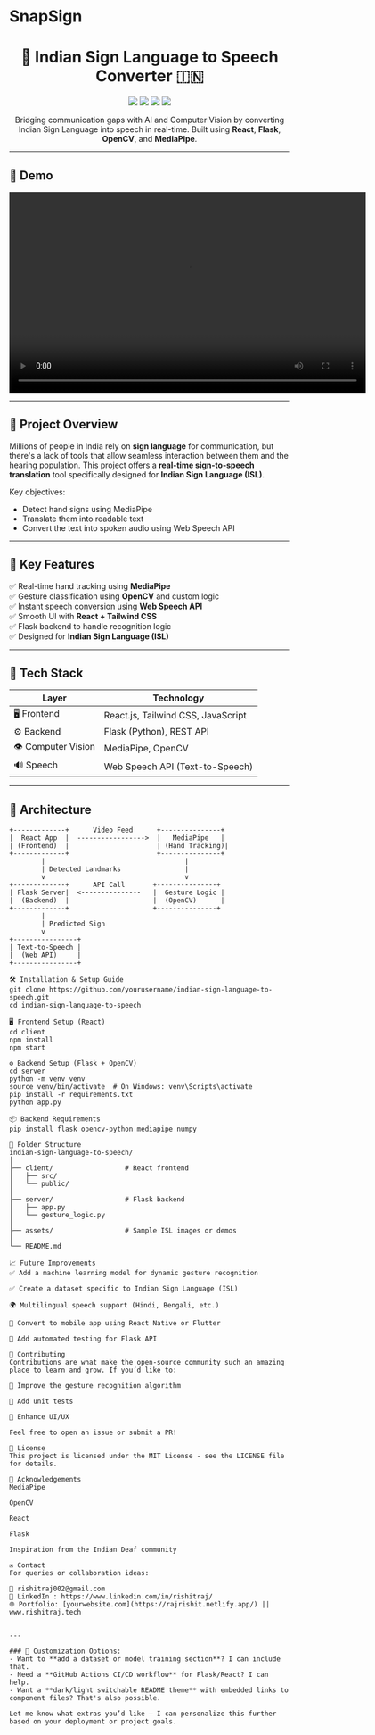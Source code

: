 # SnapSign
<h1 align="center">
  🤟 Indian Sign Language to Speech Converter 🇮🇳
</h1>

<p align="center">
  <img src="https://img.shields.io/badge/Frontend-React-blue?style=flat-square" />
  <img src="https://img.shields.io/badge/Backend-Flask-green?style=flat-square" />
  <img src="https://img.shields.io/badge/CV-OpenCV-red?style=flat-square" />
  <img src="https://img.shields.io/badge/ML-MediaPipe-orange?style=flat-square" />
</p>

<p align="center">
  Bridging communication gaps with AI and Computer Vision by converting Indian Sign Language into speech in real-time. Built using <b>React</b>, <b>Flask</b>, <b>OpenCV</b>, and <b>MediaPipe</b>.
</p>

---

## 🌟 Demo

<!-- You can add a GIF or a video here -->
<p align="center">
  <video width="640" height="360" controls>
    <source src="https://github.com/polty-rishit/SnapSign/raw/main/Recording%202025-06-15%20102804.mp4" type="video/mp4">
    Your browser does not support the video tag.
  </video>
</p>

---

## 🧠 Project Overview

Millions of people in India rely on **sign language** for communication, but there's a lack of tools that allow seamless interaction between them and the hearing population. This project offers a **real-time sign-to-speech translation** tool specifically designed for **Indian Sign Language (ISL)**.

Key objectives:
- Detect hand signs using MediaPipe
- Translate them into readable text
- Convert the text into spoken audio using Web Speech API

---

## 🚀 Key Features

✅ Real-time hand tracking using **MediaPipe**  
✅ Gesture classification using **OpenCV** and custom logic  
✅ Instant speech conversion using **Web Speech API**  
✅ Smooth UI with **React + Tailwind CSS**  
✅ Flask backend to handle recognition logic  
✅ Designed for **Indian Sign Language (ISL)**  

---

## 🔧 Tech Stack

| Layer         | Technology                     |
|---------------|--------------------------------|
| 🖥 Frontend    | React.js, Tailwind CSS, JavaScript |
| ⚙ Backend      | Flask (Python), REST API       |
| 👁 Computer Vision | MediaPipe, OpenCV             |
| 🔊 Speech      | Web Speech API (Text-to-Speech) |

---

## 🧩 Architecture

```plaintext
+-------------+      Video Feed      +---------------+
|  React App  |  ----------------->  |   MediaPipe   |
| (Frontend)  |                      | (Hand Tracking)|
+-------------+                      +---------------+
        |                                   |
        | Detected Landmarks                |
        v                                   v
+-------------+      API Call       +---------------+
| Flask Server|  <---------------   |  Gesture Logic |
|  (Backend)  |                     |  (OpenCV)      |
+-------------+                     +---------------+
        |
        | Predicted Sign
        v
+----------------+
| Text-to-Speech |
|  (Web API)     |
+----------------+

🛠️ Installation & Setup Guide
git clone https://github.com/yourusername/indian-sign-language-to-speech.git
cd indian-sign-language-to-speech

🖥 Frontend Setup (React)
cd client
npm install
npm start

⚙ Backend Setup (Flask + OpenCV)
cd server
python -m venv venv
source venv/bin/activate  # On Windows: venv\Scripts\activate
pip install -r requirements.txt
python app.py

📦 Backend Requirements
pip install flask opencv-python mediapipe numpy

📂 Folder Structure
indian-sign-language-to-speech/
│
├── client/                  # React frontend
│   ├── src/
│   └── public/
│
├── server/                  # Flask backend
│   ├── app.py
│   └── gesture_logic.py
│
├── assets/                  # Sample ISL images or demos
│
└── README.md

📈 Future Improvements
✅ Add a machine learning model for dynamic gesture recognition

✅ Create a dataset specific to Indian Sign Language (ISL)

🌍 Multilingual speech support (Hindi, Bengali, etc.)

📲 Convert to mobile app using React Native or Flutter

🧪 Add automated testing for Flask API

🤝 Contributing
Contributions are what make the open-source community such an amazing place to learn and grow. If you’d like to:

🚀 Improve the gesture recognition algorithm

🧪 Add unit tests

🎨 Enhance UI/UX

Feel free to open an issue or submit a PR!

📜 License
This project is licensed under the MIT License - see the LICENSE file for details.

🙏 Acknowledgements
MediaPipe

OpenCV

React

Flask

Inspiration from the Indian Deaf community

✉️ Contact
For queries or collaboration ideas:

📧 rishitraj002@gmail.com
🔗 LinkedIn : https://www.linkedin.com/in/rishitraj/
🌐 Portfolio: [yourwebsite.com](https://rajrishit.netlify.app/) || www.rishitraj.tech


---

### 🔧 Customization Options:
- Want to **add a dataset or model training section**? I can include that.
- Need a **GitHub Actions CI/CD workflow** for Flask/React? I can help.
- Want a **dark/light switchable README theme** with embedded links to component files? That's also possible.

Let me know what extras you’d like — I can personalize this further based on your deployment or project goals.
